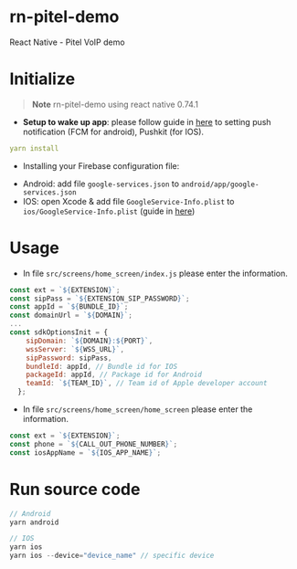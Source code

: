 # rn-pitel-demo

React Native - Pitel VoIP demo

# Initialize

> **Note**
> rn-pitel-demo using react native 0.74.1

- **Setup to wake up app**: please follow guide in [here](https://github.com/tel4vn/flutter-pitel-voip/blob/main/PUSH_NOTIF.md) to setting push notification (FCM for android), Pushkit (for IOS).

```yaml
yarn install
```

- Installing your Firebase configuration file:

* Android: add file `google-services.json` to `android/app/google-services.json`
* IOS: open Xcode & add file `GoogleService-Info.plist` to `ios/GoogleService-Info.plist` (guide in [here](https://github.com/anhquangmobile/react-native-pitel-voip/blob/main/%20PUSH_NOTIF.md))

# Usage

- In file `src/screens/home_screen/index.js` please enter the information.

```js
const ext = `${EXTENSION}`;
const sipPass = `${EXTENSION_SIP_PASSWORD}`;
const appId = `${BUNDLE_ID}`;
const domainUrl = `${DOMAIN}`;
...
const sdkOptionsInit = {
    sipDomain: `${DOMAIN}:${PORT}`,
    wssServer: `${WSS_URL}`,
    sipPassword: sipPass,
    bundleId: appId, // Bundle id for IOS
    packageId: appId, // Package id for Android
    teamId: `${TEAM_ID}`, // Team id of Apple developer account
  };
```

- In file `src/screens/home_screen/home_screen` please enter the information.

```js
const ext = `${EXTENSION}`;
const phone = `${CALL_OUT_PHONE_NUMBER}`;
const iosAppName = `${IOS_APP_NAME}`;
```

# Run source code

```js
// Android
yarn android

// IOS
yarn ios
yarn ios --device="device_name" // specific device
```
